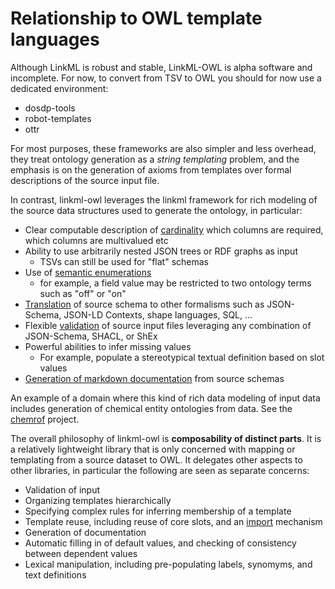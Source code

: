 # Relationship to OWL template languages

Although LinkML is robust and stable, LinkML-OWL is alpha software and incomplete. For now, to convert from TSV to OWL you should for now use a dedicated environment:

 * dosdp-tools
 * robot-templates
 * ottr

For most purposes, these frameworks are also simpler and less
overhead, they treat ontology generation as a *string templating*
problem, and the emphasis is on the generation of axioms from
templates over formal descriptions of the source input file.

In contrast, linkml-owl leverages the linkml framework for rich
modeling of the source data structures used to generate the ontology,
in particular:

 * Clear computable description of [cardinality](https://linkml.io/linkml/schemas/slots.html#slot-cardinality) which columns are required, which columns are multivalued etc
 * Ability to use arbitrarily nested JSON trees or RDF graphs as input
    - TSVs can still be used for "flat" schemas
 * Use of [semantic enumerations](https://linkml.io/linkml/intro/tutorial06.html)
    - for example, a field value may be restricted to two ontology terms such as "off" or "on"
 * [Translation](https://linkml.io/linkml/schemas/generators.html) of source schema to other formalisms such as JSON-Schema, JSON-LD Contexts, shape languages, SQL, ...
 * Flexible [validation](https://linkml.io/linkml/data/validating-data.html) of source input files leveraging any combination of JSON-Schema, SHACL, or ShEx
 * Powerful abilities to infer missing values
    * For example, populate a stereotypical textual definition based on slot values
 * [Generation of markdown documentation](https://linkml.io/linkml/generators/markdown.html) from source schemas

An example of a domain where this kind of rich data modeling of input
data includes generation of chemical entity ontologies from data. See
the [chemrof](https://chemkg.github.io/chemrof/) project.

The overall philosophy of linkml-owl is **composability of distinct parts**. It is a relatively lightweight library that
is only concerned with mapping or templating from a source dataset to OWL. It delegates other aspects to other libraries,
in particular the following are seen as separate concerns:

- Validation of input
- Organizing templates hierarchically
- Specifying complex rules for inferring membership of a template
- Template reuse, including reuse of core slots, and an [import](https://linkml.io/linkml/schemas/imports.html) mechanism
- Generation of documentation
- Automatic filling in of default values, and checking of consistency between dependent values
- Lexical manipulation, including pre-populating labels, synomyms, and text definitions
